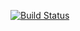 [![Build Status](https://semaphoreci.com/api/v1/twiggyweasel/charity_events/branches/master/badge.svg)](https://semaphoreci.com/twiggyweasel/charity_events)